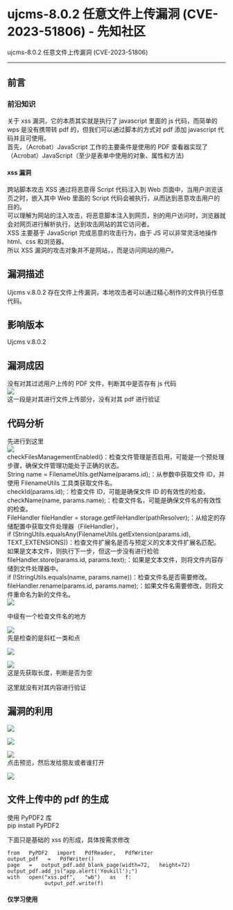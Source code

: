 

# ujcms-8.0.2 任意文件上传漏洞 (CVE-2023-51806) - 先知社区

ujcms-8.0.2 任意文件上传漏洞 (CVE-2023-51806)

- - -

## 前言

### 前沿知识

关于 xss 漏洞，它的本质其实就是执行了 javascript 里面的 js 代码，而简单的 wps 是没有携带转 pdf 的，但我们可以通过脚本的方式对 pdf 添加 javascript 代码并且可使用。  
首先，（Acrobat）JavaScript 工作的主要条件是使用的 PDF 查看器实现了（Acrobat）JavaScript（至少是表单中使用的对象、属性和方法)

#### xss 漏洞

跨站脚本攻击 XSS 通过将恶意得 Script 代码注入到 Web 页面中，当用户浏览该页之时，嵌入其中 Web 里面的 Script 代码会被执行，从而达到恶意攻击用户的目的。  
可以理解为网站的注入攻击，将恶意脚本注入到网页，别的用户访问时，浏览器就会对网页进行解析执行，达到攻击网站的其它访问者。  
XSS 主要基于 JavaScript 完成恶意的攻击行为，由于 JS 可以非常灵活地操作 html、css 和浏览器。  
所以 XSS 漏洞的攻击对象并不是网站，，而是访问网站的用户。

## 漏洞描述

Ujcms v.8.0.2 存在文件上传漏洞，本地攻击者可以通过精心制作的文件执行任意代码。

## 影响版本

Ujcms v.8.0.2

## 漏洞成因

没有对其过滤用户上传的 PDF 文件，判断其中是否存有 js 代码  
[![](assets/1706959463-ab9162fac581600340c096d76a3e6ea2.png)](https://xzfile.aliyuncs.com/media/upload/picture/20240125114721-719a8084-bb34-1.png)  
这一段是对其进行文件上传部分，没有对其 pdf 进行验证

## 代码分析

先进行到这里  
[![](assets/1706959463-79983de120f0d75c052b2f126528d414.png)](https://xzfile.aliyuncs.com/media/upload/picture/20240125114751-83d388ae-bb34-1.png)  
checkFilesManagementEnabled()：检查文件管理是否启用，可能是一个预处理步骤，确保文件管理功能处于正确的状态。  
String name = FilenameUtils.getName(params.id);：从参数中获取文件 ID，并使用 FilenameUtils 工具类获取文件名。  
checkId(params.id);：检查文件 ID，可能是确保文件 ID 的有效性的检查。  
checkName(name, params.name);：检查文件名，可能是确保文件名的有效性的检查。  
FileHandler fileHandler = storage.getFileHandler(pathResolver);：从给定的存储配置中获取文件处理器（FileHandler），  
if (StringUtils.equalsAny(FilenameUtils.getExtension(params.id), TEXT\_EXTENSIONS))：检查文件扩展名是否与预定义的文本文件扩展名匹配。如果是文本文件，则执行下一步，但这一步没有进行检验  
fileHandler.store(params.id, params.text);：如果是文本文件，则将文件内容存储到文件处理器中。  
if (!StringUtils.equals(name, params.name))：检查文件名是否需要修改。  
fileHandler.rename(params.id, params.name);：如果文件名需要修改，则将文件重命名为新的文件名。  
[![](assets/1706959463-1683dfe9083b092b5a3fb98be4735e56.png)](https://xzfile.aliyuncs.com/media/upload/picture/20240125123322-df966af2-bb3a-1.png)

中级有一个检查文件名的地方

[![](assets/1706959463-8b6f6e045906093900ab31e7313969d0.png)](https://xzfile.aliyuncs.com/media/upload/picture/20240125124329-49121f98-bb3c-1.png)  
先是检查的是斜杠一类和点

[![](assets/1706959463-cab7282d63025a0448b8da32ab133135.png)](https://xzfile.aliyuncs.com/media/upload/picture/20240125124703-c8b92e44-bb3c-1.png)

[![](assets/1706959463-b4e5142e153982adcc011cae7d5b8096.png)](https://xzfile.aliyuncs.com/media/upload/picture/20240125124820-f6e6ea68-bb3c-1.png)  
这是先获取长度，判断是否为空

这里就没有对其内容进行验证

## 漏洞的利用

[![](assets/1706959463-0a2390a2fa1ff13974b7b5d95efe74d2.png)](https://xzfile.aliyuncs.com/media/upload/picture/20240125170224-74d234f0-bb60-1.png)

[![](assets/1706959463-c48d7fedb00e3f619bddeebeb81261f2.png)](https://xzfile.aliyuncs.com/media/upload/picture/20240125170505-d4c3f452-bb60-1.png)

[![](assets/1706959463-e96324090ba62f867d962d5de5e2a70b.png)](https://xzfile.aliyuncs.com/media/upload/picture/20240125170605-f8aa607c-bb60-1.png)  
点击预览，然后发给朋友或者谁打开

[![](assets/1706959463-32021c55aa54d6354cbe420e951fde23.png)](https://xzfile.aliyuncs.com/media/upload/picture/20240125170716-229714b6-bb61-1.png)

## 文件上传中的 pdf 的生成

使用 PyPDF2 库  
pip install PyPDF2

下面只是基础的 xss 的形成，具体按需求修改

```plain
from   PyPDF2   import   PdfReader,   PdfWriter
output_pdf   =   PdfWriter()
page   =   output_pdf.add_blank_page(width=72,   height=72)
output_pdf.add_js("app.alert('Youkill');")
with   open("xss.pdf",   "wb")   as   f:
            output_pdf.write(f)
```

#### 仅学习使用
